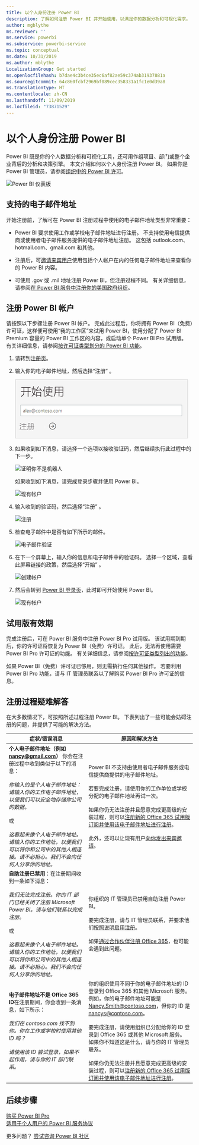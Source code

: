 ```yaml
---
title: 以个人身份注册 Power BI
description: 了解如何注册 Power BI 并开始使用，以满足你的数据分析和可视化需求。
author: mgblythe
ms.reviewer: ''
ms.service: powerbi
ms.subservice: powerbi-service
ms.topic: conceptual
ms.date: 10/31/2019
ms.author: mblythe
LocalizationGroup: Get started
ms.openlocfilehash: b7dae4c3b4ce35ec6af82ae59c374ab31937881a
ms.sourcegitcommit: 64c860fcbf2969bf089cec358331a1fc1e0d39a8
ms.translationtype: HT
ms.contentlocale: zh-CN
ms.lasthandoff: 11/09/2019
ms.locfileid: "73871529"
---
```

# <a name="sign-up-for-power-bi-as-an-individual"></a>以个人身份注册 Power BI

Power BI 既是你的个人数据分析和可视化工具，还可用作组项目、部门或整个企业背后的分析和决策引擎。 本文介绍如何以个人身份注册 Power BI。 如果你是 Power BI 管理员，请参阅[组织中的 Power BI 许可](service-admin-licensing-organization.md)。

![Power BI 仪表板](media/service-self-service-signup-for-power-bi/dashboard.png)

## <a name="supported-email-addresses"></a>支持的电子邮件地址

开始注册前，了解可在 Power BI 注册过程中使用的电子邮件地址类型非常重要：

* Power BI 要求使用工作或学校电子邮件地址进行注册。 不支持使用电信提供商或使用者电子邮件服务提供的电子邮件地址注册。 这包括 outlook.com、hotmail.com、gmail.com 和其他。

* 注册后，可[邀请来宾用户](https://docs.microsoft.com/azure/active-directory/active-directory-b2b-what-is-azure-ad-b2b)使用包括个人帐户在内的任何电子邮件地址来查看你的 Power BI 内容。

* 可使用 .gov 或 .mil 地址注册 Power BI，但注册过程不同。 有关详细信息，请参阅[在 Power BI 服务中注册你的美国政府组织](service-govus-signup.md)。

## <a name="sign-up-for-a-power-bi-account"></a>注册 Power BI 帐户

请按照以下步骤注册 Power BI 帐户。 完成此过程后，你将拥有 Power BI（免费）许可证，这样便可使用“我的工作区”来试用 Power BI，使用分配了 Power BI Premium 容量的 Power BI 工作区的内容，或启动单个 Power BI Pro 试用版。 有关详细信息，请参阅[按许可证类型划分的 Power BI 功能](service-features-license-type.md)。 

1. 请转到[注册页](https://signup.microsoft.com/signup?sku=a403ebcc-fae0-4ca2-8c8c-7a907fd6c235)。

1. 输入你的电子邮件地址，然后选择“注册”  。

    ![开始使用](media/service-self-service-signup-for-power-bi/get-started.png)

1. 如果收到如下消息，请选择一个选项以接收验证码，然后继续执行此过程中的下一步。

    ![证明你不是机器人](media/service-self-service-signup-for-power-bi/prove-robot.png)

    如果收到如下消息，请完成登录步骤并使用 Power BI。

    ![现有帐户](media/service-self-service-signup-for-power-bi/existing-account.png)

1. 输入收到的验证码，然后选择“注册”  。

    ![注册](media/service-self-service-signup-for-power-bi/sign-up.png)

1. 检查电子邮件中是否有如下所示的邮件。

    ![电子邮件验证](media/service-self-service-signup-for-power-bi/email-verification.png)

1. 在下一个屏幕上，输入你的信息和电子邮件中的验证码。 选择一个区域，查看此屏幕链接的政策，然后选择“开始”  。

    ![创建帐户](media/service-self-service-signup-for-power-bi/create-account.png)

1. 然后会转到 [Power BI 登录页](https://powerbi.microsoft.com/landing/signin/)，此时即可开始使用 Power BI。

    ![现有帐户](media/service-self-service-signup-for-power-bi/welcome-screen.png)

## <a name="trial-expiration"></a>试用版有效期

完成注册后，可在 Power BI 服务中注册 Power BI Pro 试用版。 该试用期到期后，你的许可证将恢复为 Power BI（免费）许可证。 此后，无法再使用需要 Power BI Pro 许可证的功能。 有关详细信息，请参阅[按许可证类型列出的功能](service-features-license-type.md)。

如果 Power BI（免费）许可证已够用，则无需执行任何其他操作。 若要利用 Power BI Pro 功能，请与 IT 管理员联系以了解购买 Power BI Pro 许可证的信息。

## <a name="troubleshooting-the-sign-up-process"></a>注册过程疑难解答

在大多数情况下，可按照所述过程注册 Power BI。 下表列出了一些可能会妨碍注册的问题，并提供了可能的解决方法。

| 症状/错误消息 | 原因和解决方法 |
| ----------------------- | -------------------- |
| <strong>个人电子邮件地址（例如 nancy@gmail.com）</strong> 你会在注册过程中收到类似于以下的消息： <br /><br /> *你输入的是个人电子邮件地址：请输入你的工作电子邮件地址，以便我们可以安全地存储你公司的数据。* <br /><br /> 或 <br /><br /> *这看起来像个人电子邮件地址。请输入你的工作地址，以便我们可以将你和公司中的其他人相连接。请不必担心。我们不会向任何人分享你的地址。* | Power BI 不支持由使用者电子邮件服务或电信提供商提供的电子邮件地址。 <br /><br /> 若要完成注册，请使用你的工作单位或学校分配的电子邮件地址再试一次。 <br /><br /> 如果你仍无法注册并且愿意完成更高级的安装过程，则可以[注册新的 Office 365 试用版订阅并使用该电子邮件地址进行注册](service-admin-signing-up-for-power-bi-with-a-new-office-365-trial.md)。 <br /><br /> 此外，还可以让现有用户[向你发出来宾邀请](service-admin-azure-ad-b2b.md)。 |
| **自助注册已禁用**：在注册期间收到一条如下消息： <br /><br /> *我们无法完成注册。你的 IT 部门已经关闭了注册 Microsoft Power BI。请与他们联系以完成注册。* <br /><br /> 或 <br /><br /> *这看起来像个人电子邮件地址。请输入你的工作地址，以便我们可以将你和公司中的其他人相连接。请不必担心。我们不会向任何人分享你的地址。* | 你组织的 IT 管理员已禁用自助注册 Power BI。 <br /><br /> 要完成注册，请与 IT 管理员联系，并要求他们[按照说明启用注册](service-admin-licensing-organization.md#enable-or-disable-individual-user-sign-up-in-azure-active-directory)。 <br/><br/> 如果[通过合作伙伴注册 Office 365](service-admin-syndication-partner.md)，也可能会遇到此问题。 |
| **电子邮件地址不是 Office 365 ID**在注册期间，你会收到一条消息，如下所示： <br /><br /> *我们在 contoso.com 找不到你。你在工作或学校时使用其他 ID 吗？<br /><br />请使用该 ID 尝试登录，如果不起作用，请与你的 IT 部门联系。* | 你的组织使用不同于你的电子邮件地址的 ID 登录到 Office 365 和其他 Microsoft 服务。  例如，你的电子邮件地址可能是 Nancy.Smith@contoso.com，但你的 ID 是 nancys@contoso.com。 <br /><br /> 要完成注册，请使用组织已分配给你的 ID 登录到 Office 365 或其他 Microsoft 服务。  如果你不知道这是什么，请与你的 IT 管理员联系。 <br /><br /> 如果你仍无法注册并且愿意完成更高级的安装过程，则可以[注册新的 Office 365 试用版订阅并使用该电子邮件地址进行注册](service-admin-signing-up-for-power-bi-with-a-new-office-365-trial.md)。 |

## <a name="next-steps"></a>后续步骤

[购买 Power BI Pro](service-admin-purchasing-power-bi-pro.md)  
[适用于个人用户的 Power BI 服务协议](https://powerbi.microsoft.com/terms-of-service/)  

更多问题？ [尝试咨询 Power BI 社区](https://community.powerbi.com/)
